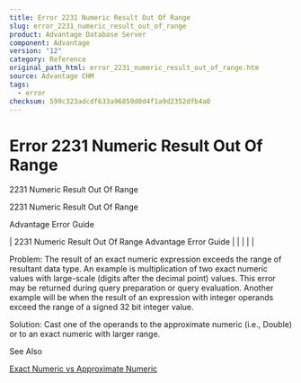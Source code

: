 ```yaml
---
title: Error 2231 Numeric Result Out Of Range
slug: error_2231_numeric_result_out_of_range
product: Advantage Database Server
component: Advantage
version: "12"
category: Reference
original_path_html: error_2231_numeric_result_out_of_range.htm
source: Advantage CHM
tags:
  - error
checksum: 599c323adcdf633a96859d0d4f1a9d2352dfb4a0
---
```


# Error 2231 Numeric Result Out Of Range

2231 Numeric Result Out Of Range

2231 Numeric Result Out Of Range

Advantage Error Guide

| 2231 Numeric Result Out Of Range  Advantage Error Guide |  |  |  |  |

Problem: The result of an exact numeric expression exceeds the range of resultant data type. An example is multiplication of two exact numeric values with large-scale (digits after the decimal point) values. This error may be returned during query preparation or query evaluation. Another example will be when the result of an expression with integer operands exceed the range of a signed 32 bit integer value.

Solution: Cast one of the operands to the approximate numeric (i.e., Double) or to an exact numeric with larger range.

See Also

[Exact Numeric vs Approximate Numeric](master_exact_numeric_vs_approximate_numeric.md)
